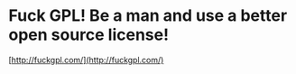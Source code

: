 <!--
id: 2657330948
link: http://tumblr.atmos.org/post/2657330948/fuck-gpl-be-a-man-and-use-a-better-open-source
slug: fuck-gpl-be-a-man-and-use-a-better-open-source
date: Sat Jan 08 2011 14:02:50 GMT-0800 (PST)
publish: 2011-01-08
tags: 
title: Fuck GPL! Be a man and use a better open source license!
-->


Fuck GPL! Be a man and use a better open source license!
========================================================

[http://fuckgpl.com/](http://fuckgpl.com/)

